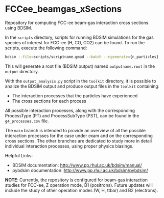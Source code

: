 # FCCee_beamgas_xSections

Repository for computing FCC-ee beam-gas interaction cross sections using BDSIM.

In the `scripts` directory, scripts for running BDSIM simulations for the gas species of interest for FCC-ee (H, CO, CO2) can be found.
To run the scripts, execute the following command:

```bash
bdsim --file=scripts/scriptname.gmad --batch --ngenerate={n_particles} --outfile=output/outputname
```

This will generate a root file (BDSIM output) named `outputname.root` in the `output` directory.

With the `output_analysis.py` script in the `toolkit` directory, it is possible to analize the BDSIM output and produce output files in the `toolkit` containing:
  - The interaction processes that the particles have experienced
  - The cross sections for each process

All possible interaction processes, along with the corresponding ProcessType (PT) and ProcessSubType (PST), can be found in the `g4_processes.csv` file.

The `main` branch is intended to provide an overview of all the possible interaction processes for the case under exam and on the corresponding cross sections. The other branches are dedicated to study more in detail individual interaction processes, using proper physics biasings.

Helpful Links:
  - BDSIM documentation: http://www.pp.rhul.ac.uk/bdsim/manual/
  - pybdsim documentation: http://www.pp.rhul.ac.uk/bdsim/pybdsim/

**NOTE**: Currently, the repository is configured for beam-gas interaction studies for FCC-ee, Z operation mode, B1 (positrons). Future updates will include the study of other operation modes (W, H, ttbar) and B2 (electrons).
